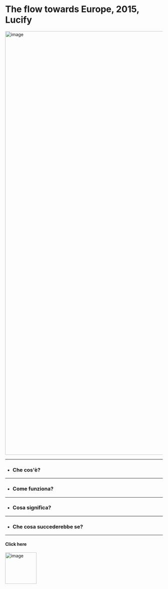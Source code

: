 
# The flow towards Europe, 2015, Lucify

<img width="1350" alt="image" src="https://user-images.githubusercontent.com/101251566/174673773-b7081b7c-fc56-463a-9f52-d27482886b9f.jpeg">

------

* ### Che cos'è?

------

* ### Come funziona?

------

* ### Cosa significa?

------

* ### Che cosa succederebbe se?

 


------

 #### Click here
[<img width="100" alt="image" src="https://user-images.githubusercontent.com/101251566/175774798-d71d0305-df06-428c-8daa-db3263716c08.png">](youtube.com/watch?v=_TtBscARRzo)
